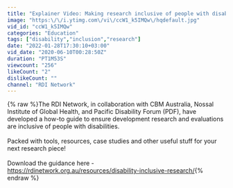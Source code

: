 ```yaml
---
title: "Explainer Video: Making research inclusive of people with disabilities"
image: "https:\/\/i.ytimg.com\/vi\/ccW1_k5IMQw\/hqdefault.jpg"
vid_id: "ccW1_k5IMQw"
categories: "Education"
tags: ["disability","inclusion","research"]
date: "2022-01-28T17:30:10+03:00"
vid_date: "2020-06-10T00:28:50Z"
duration: "PT1M53S"
viewcount: "256"
likeCount: "2"
dislikeCount: ""
channel: "RDI Network"
---
```

{% raw %}The RDI Network, in collaboration with CBM Australia, Nossal Institute of Global Health, and Pacific Disability Forum (PDF), have developed a how-to guide to ensure development research and evaluations are inclusive of people with disabilities. <br /><br />Packed with tools, resources, case studies and other useful stuff for your next research piece!<br /><br />Download the guidance here - <a rel="nofollow" target="blank" href="https://rdinetwork.org.au/resources/disability-inclusive-research/">https://rdinetwork.org.au/resources/disability-inclusive-research/</a>{% endraw %}
